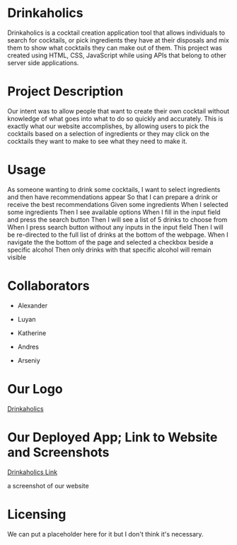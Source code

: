 # Drinkaholics
Drinkaholics is a cocktail creation application tool that allows individuals to search for cocktails, or pick ingredients they have at their disposals and mix them to show what cocktails they can make out of them. This project was created using HTML, CSS, JavaScript while using APIs that belong to other server side applications.

# Project Description
Our intent was to allow people that want to create their own cocktail without knowledge of what goes into what to do so quickly and accurately. This is exactly what our website accomplishes, by allowing users to pick the cocktails based on a selection of ingredients or they may click on the cocktails they want to make to see what they need to make it.

# Usage
As someone wanting to drink some cocktails,
I want to select ingredients and then have recommendations appear
So that I can prepare a drink or receive the best recommendations
Given some ingredients
When I selected some ingredients
Then I see available options
When I fill in the input field and press the search button
Then I will see a list of 5 drinks to choose from
When I press search button without any inputs in the input field
Then I will be re-directed to the full list of drinks at the bottom of the webpage.
When I navigate the the bottom of the page and selected a checkbox beside a specific alcohol
Then only drinks with that specific alcohol will remain visible

# Collaborators
* Alexander

* Luyan

* Katherine

* Andres

* Arseniy

# Our Logo
[Drinkaholics](https://github.com/Drinkaholics/Drinkaholics/blob/main/assets/img/logo1.png)

# Our Deployed App; Link to Website and Screenshots
[Drinkaholics Link](https://drinkaholics.github.io/Drinkaholics/)

a screenshot of our website

# Licensing
We can put a placeholder here for it but I don't think it's necessary.
